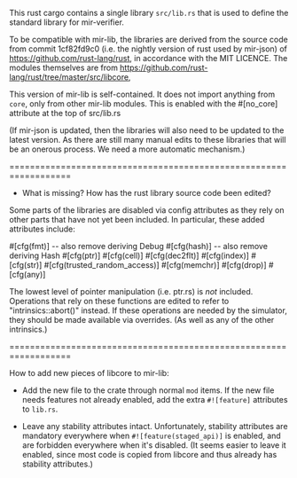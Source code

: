 This rust cargo contains a single library `src/lib.rs` that is used to
define the standard library for mir-verifier. 

To be compatible with mir-lib, the libraries are derived from the
source code from commit 1cf82fd9c0 (i.e. the nightly version of rust
used by mir-json) of https://github.com/rust-lang/rust, in accordance
with the MIT LICENCE. The modules themselves are from
https://github.com/rust-lang/rust/tree/master/src/libcore,

This version of mir-lib is self-contained. It does not import anything
from `core`, only from other mir-lib modules. This is enabled with the
#[no_core] attribute at the top of src/lib.rs

(If mir-json is updated, then the libraries will also need to be
updated to the latest version. As there are still many manual edits to
these libraries that will be an onerous process. We need a more
automatic mechanism.)

==================================================================
* What is missing? How has the rust library source code been edited?

Some parts of the libraries are disabled via config attributes as they
rely on other parts that have not yet been included. In particular,
these added attributes include:

#[cfg(fmt)]   -- also remove deriving Debug
#[cfg(hash)]  -- also remove deriving Hash
#[cfg(ptr)]
#[cfg(cell)]
#[cfg(dec2flt)]
#[cfg(index)]
#[cfg(str)]
#[cfg(trusted_random_access)]
#[cfg(memchr)]
#[cfg(drop)]
#[cfg(any)]

The lowest level of pointer manipulation (i.e. ptr.rs) is *not*
included.  Operations that rely on these functions are edited to refer
to "intrinsics::abort()" instead. If these operations are needed by
the simulator, they should be made available via overrides.
(As well as any of the other intrinsics.)

==================================================================

How to add new pieces of libcore to mir-lib:

 - Add the new file to the crate through normal `mod` items.  If the
   new file needs features not already enabled, add the extra
   `#![feature]` attributes to `lib.rs`.

 - Leave any stability attributes intact.  Unfortunately, stability
   attributes are mandatory everywhere when `#![feature(staged_api)]`
   is enabled, and are forbidden everywhere when it's disabled.  (It
   seems easier to leave it enabled, since most code is copied from
   libcore and thus already has stability attributes.)





